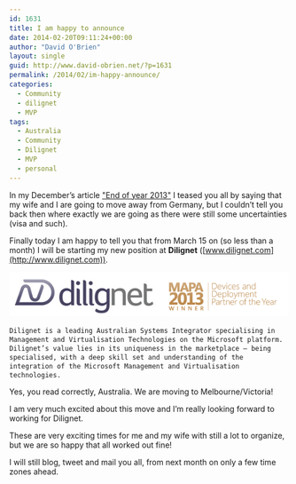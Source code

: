 ```yaml
---
id: 1631
title: I am happy to announce
date: 2014-02-20T09:11:24+00:00
author: "David O'Brien"
layout: single
guid: http://www.david-obrien.net/?p=1631
permalink: /2014/02/im-happy-announce/
categories:
  - Community
  - dilignet
  - MVP
tags:
  - Australia
  - Community
  - Dilignet
  - MVP
  - personal
---
```

In my December’s article ["End of year 2013"](/2013/12/12/end-year-new-change/) I teased you all by saying that my wife and I are going to move away from Germany, but I couldn’t tell you back then where exactly we are going as there were still some uncertainties (visa and such).

Finally today I am happy to tell you that from March 15 on (so less than a month) I will be starting my new position at **Dilignet** ([www.dilignet.com](http://www.dilignet.com)).

![Dilignet MAPA Award](/media/2014/02/image5.png)

```
Dilignet is a leading Australian Systems Integrator specialising in Management and Virtualisation Technologies on the Microsoft platform. Dilignet’s value lies in its uniqueness in the marketplace – being specialised, with a deep skill set and understanding of the integration of the Microsoft Management and Virtualisation technologies.
```
Yes, you read correctly, Australia. We are moving to Melbourne/Victoria!

I am very much excited about this move and I’m really looking forward to working for Dilignet.

These are very exciting times for me and my wife with still a lot to organize, but we are so happy that all worked out fine!

I will still blog, tweet and mail you all, from next month on only a few time zones ahead.